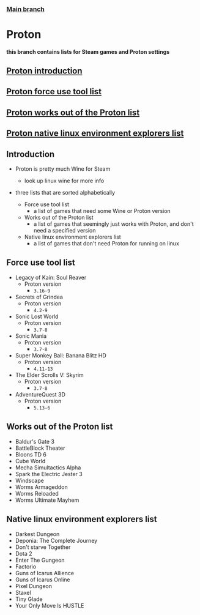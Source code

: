 ### [Main branch](https://github.com/P-OEM/P-OEM-s-void-setup)

# Proton

#### this branch contains lists for Steam games and Proton settings

## [Proton introduction](#introduction)
## [Proton force use tool list](#force-use-tool-list)
## [Proton works out of the Proton list](#works-out-of-the-proton-list)
## [Proton native linux environment explorers list](#native-linux-environment-explorers-list)

## Introduction
* Proton is pretty much Wine for Steam
    * look up linux wine for more info

* three lists that are sorted alphabetically
    * Force use tool list
        * a list of games that need some Wine or Proton version
    * Works out of the Proton list
        * a list of games that seemingly just works with Proton, and don't need a specified version
    * Native linux environment explorers list
        * a list of games that don't need Proton for running on linux

## Force use tool list
* Legacy of Kain: Soul Reaver
    * Proton version
        * `3.16-9`
* Secrets of Grindea
    * Proton version
        * `4.2-9`
* Sonic Lost World
    * Proton version
        * `3.7-8`
* Sonic Mania
    * Proton version
        * `3.7-8`
* Super Monkey Ball: Banana Blitz HD
    * Proton version
        * `4.11-13`
* The Elder Scrolls V: Skyrim
    * Proton version
        * `3.7-8`
* AdventureQuest 3D
    * Proton version
        * `5.13-6`

## Works out of the Proton list
* Baldur's Gate 3
* BattleBlock Theater
* Bloons TD 6
* Cube World
* Mecha Simultactics Alpha
* Spark the Electric Jester 3
* Windscape
* Worms Armageddon
* Worms Reloaded
* Worms Ultimate Mayhem

## Native linux environment explorers list
* Darkest Dungeon
* Deponia: The Complete Journey
* Don't starve Together
* Dota 2
* Enter The Gungeon
* Factorio
* Guns of Icarus Allience
* Guns of Icarus Online
* Pixel Dungeon
* Staxel
* Tiny Glade
* Your Only Move Is HUSTLE
